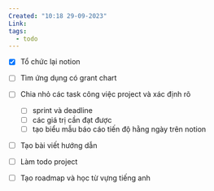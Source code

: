 ```yaml
---
Created: "10:18 29-09-2023"
Link: 
tags:
  - todo
---
```



- [x] Tổ chức lại notion
- [ ] Tìm ứng dụng có grant chart
- [ ] Chia nhỏ các task công việc project và xác định rõ 
	- [ ] sprint và deadline
	- [ ] các giá trị cần đạt được
	- [ ] tạo biểu mẫu báo cáo tiến độ hằng ngày trên notion
- [ ] Tạo bài viết hướng dẫn
- [ ]  Làm todo project
- [ ]  Tạo roadmap và học từ vựng tiếng anh



